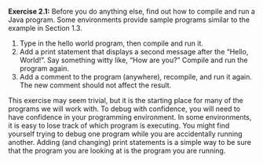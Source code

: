 **Exercise 2.1:**
Before you do anything else, find out how to compile and run a Java program.
Some environments provide sample programs similar to the example in Section 1.3.


1.  Type in the hello world program, then compile and run it.
1.  Add a print statement that displays a second message after the “Hello, World!”.
Say something witty like, “How are you?”
Compile and run the program again.
1.  Add a comment to the program (anywhere), recompile, and run it again.
The new comment should not affect the result.

This exercise may seem trivial, but it is the starting place for many of the programs we will work with.
To debug with confidence, you will need to have confidence in your programming environment.
In some environments, it is easy to lose track of which program is executing.
You might find yourself trying to debug one program while you are accidentally running another.
Adding (and changing) print statements is a simple way to be sure that the program you are looking at is the program you are running.